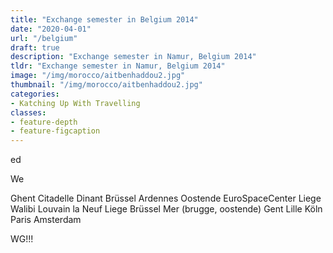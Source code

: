 ```yaml
---
title: "Exchange semester in Belgium 2014"
date: "2020-04-01"
url: "/belgium"
draft: true
description: "Exchange semester in Namur, Belgium 2014"
tldr: "Exchange semester in Namur, Belgium 2014"
image: "/img/morocco/aitbenhaddou2.jpg"
thumbnail: "/img/morocco/aitbenhaddou2.jpg"
categories:
- Katching Up With Travelling
classes: 
- feature-depth
- feature-figcaption
---
```

ed

<!--more-->

We 

Ghent
Citadelle
Dinant
Brüssel
Ardennes
Oostende
EuroSpaceCenter
Liege
Walibi
Louvain la Neuf
Liege
Brüssel
Mer (brugge, oostende)
Gent
Lille
Köln
Paris
Amsterdam

WG!!!